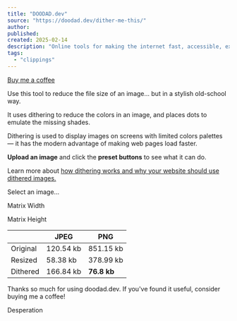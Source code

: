 ```yaml
---
title: "DOODAD.dev"
source: "https://doodad.dev/dither-me-this/"
author:
published:
created: 2025-02-14
description: "Online tools for making the internet fast, accessible, expressive, and green."
tags:
  - "clippings"
---
```

[Buy me a coffee](https://buymeacoffee.com/doodad)

Use this tool to reduce the file size of an image… but in a stylish old-school way.

It uses dithering to reduce the colors in an image, and places dots to emulate the missing shades.

Dithering is used to display images on screens with limited colors palettes — it has the modern advantage of making web pages load faster.

**Upload an image** and click the **preset buttons** to see what it can do.

Learn more about [how dithering works and why your website should use dithered images.](https://endtimes.dev/why-you-should-dither-images/)

Select an image…

Matrix Width

Matrix Height

|  | JPEG | PNG |
| --- | --- | --- |
| Original | 120.54 kb | 851.15 kb |
| Resized | 58.38 kb | 378.99 kb |
| Dithered | 166.84 kb | **76.8 kb** |

Thanks so much for using doodad.dev. If you've found it useful, consider buying me a coffee!

Desperation